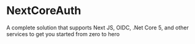 # NextCoreAuth
A complete solution that supports Next JS, OIDC, .Net Core 5, and other services to get you started from zero to hero
